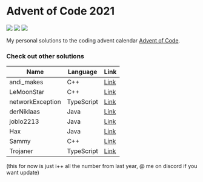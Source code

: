 # Advent of Code 2021

![](https://img.shields.io/badge/Language-Kotlin-orange) ![](https://img.shields.io/badge/days%20completed-0-green) ![](https://img.shields.io/badge/stars%20⭐-0-yellow)

My personal solutions to the coding advent calendar [Advent of Code](https://adventofcode.com/).

### Check out other solutions

| Name             | Language   | Link                                                     |
| ---------------- | ---------- | -------------------------------------------------------- |
| andi_makes       | C++        | [Link](https://github.com/andi-makes/aoc2021)            |
| LeMoonStar       | C++        | [Link](https://github.com/LeMoonStar/AoC21)              |
| networkException | TypeScript | [Link](https://github.com/networkException/AdventOfCode) |
| derNiklaas       | Java       | [Link](https://github.com/derNiklaas/AoC-2021/)          |
| joblo2213        | Java       | [Link](https://github.com/joblo2213/AdventOfCode2021)    |
| Hax              | Java       | [Link](https://github.com/Schlauer-Hax/advent-of-code)   |
| Sammy            | C++        | [Link](https://github.com/1Turtle/AdventOfCode2021)      |
| Trojaner         | TypeScript | [Link](https://github.com/TrojanerHD/AdventofCode2021)   | |

(this for now is just i++ all the number from last year, @ me on discord if you want update)
